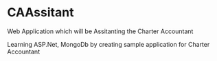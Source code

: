 # CAAssitant
Web Application which will be Assitanting the Charter Accountant

Learning ASP.Net, MongoDb by creating sample application for Charter Accountant
